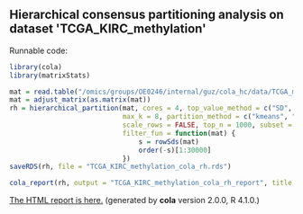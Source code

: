 
## Hierarchical consensus partitioning analysis on dataset 'TCGA_KIRC_methylation'

Runnable code:

```r
library(cola)
library(matrixStats)

mat = read.table("/omics/groups/OE0246/internal/guz/cola_hc/data/TCGA_methylation/data/TCGA.KIRC.sampleMap__HumanMethylation450.gz", header = TRUE, row.names = 1)
mat = adjust_matrix(as.matrix(mat))
rh = hierarchical_partition(mat, cores = 4, top_value_method = c("SD", "ATC"),
                            max_k = 8, partition_method = c("kmeans", "skmeans"),
                            scale_rows = FALSE, top_n = 1000, subset = 500, group_diff = 0.25, min_n_signatures = 1000,
                            filter_fun = function(mat) {
                                s = rowSds(mat)
                                order(-s)[1:30000]
                            })
saveRDS(rh, file = "TCGA_KIRC_methylation_cola_rh.rds")

cola_report(rh, output = "TCGA_KIRC_methylation_cola_rh_report", title = "cola Report for Hierarchical Partitioning - 'TCGA_KIRC_methylation'")
```

[The HTML report is here.](https://cola-rh.github.io/TCGA_KIRC_methylation/TCGA_KIRC_methylation_cola_rh_report/cola_hc.html) (generated by __cola__ version 2.0.0, R 4.1.0.)

